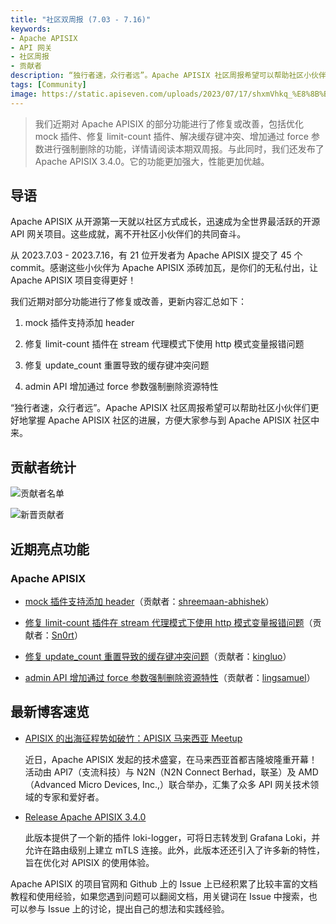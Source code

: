 ```yaml
---
title: "社区双周报 (7.03 - 7.16)"
keywords: 
- Apache APISIX
- API 网关
- 社区周报
- 贡献者
description: “独行者速，众行者远”。Apache APISIX 社区周报希望可以帮助社区小伙伴们更好地掌握 Apache APISIX 社区的进展，方便大家参与到 Apache APISIX 社区中来。
tags: [Community]
image: https://static.apiseven.com/uploads/2023/07/17/shxmVhkq_%E8%8B%B1%E6%96%87%E5%A4%B4%E5%9B%BE.png
---
```


> 我们近期对 Apache APISIX 的部分功能进行了修复或改善，包括优化 mock 插件、修复 limit-count 插件、解决缓存键冲突、增加通过 force 参数进行强制删除的功能，详情请阅读本期双周报。与此同时，我们还发布了 Apache APISIX 3.4.0。它的功能更加强大，性能更加优越。

<!--truncate-->

## 导语

Apache APISIX 从开源第一天就以社区方式成长，迅速成为全世界最活跃的开源 API 网关项目。这些成就，离不开社区小伙伴们的共同奋斗。

从 2023.7.03 - 2023.7.16，有 21 位开发者为 Apache APISIX 提交了 45 个 commit。感谢这些小伙伴为 Apache APISIX 添砖加瓦，是你们的无私付出，让 Apache APISIX 项目变得更好！

我们近期对部分功能进行了修复或改善，更新内容汇总如下：

1. mock 插件支持添加 header

2. 修复 limit-count 插件在 stream 代理模式下使用 http 模式变量报错问题

3. 修复 update_count 重置导致的缓存键冲突问题

4. admin API 增加通过 force 参数强制删除资源特性

“独行者速，众行者远”。Apache APISIX 社区周报希望可以帮助社区小伙伴们更好地掌握 Apache APISIX 社区的进展，方便大家参与到 Apache APISIX 社区中来。

## 贡献者统计

![贡献者名单](https://static.apiseven.com/uploads/2023/07/19/a5J3z3cg_%E6%89%80%E6%9C%89%E8%B4%A1%E7%8C%AE%E8%80%85.png)

![新晋贡献者](https://static.apiseven.com/uploads/2023/07/19/y2VSsYjg_contributor0719.png)

## 近期亮点功能

### Apache APISIX

- [mock 插件支持添加 header](https://github.com/apache/apisix/pull/9720)（贡献者：[shreemaan-abhishek](https://github.com/shreemaan-abhishek)）

- [修复 limit-count 插件在 stream 代理模式下使用 http 模式变量报错问题](https://github.com/apache/apisix/pull/9816)（贡献者：[Sn0rt](https://github.com/Sn0rt)）

- [修复 update_count 重置导致的缓存键冲突问题](https://github.com/apache/apisix/pull/9811)（贡献者：[kingluo](https://github.com/kingluo)）

- [admin API 增加通过 force 参数强制删除资源特性](https://github.com/apache/apisix/pull/9810)（贡献者：[lingsamuel](https://github.com/lingsamuel)）

## 最新博客速览

- [APISIX 的出海征程势如破竹：APISIX 马来西亚 Meetup](https://apisix.apache.org/zh/blog/2023/07/12/2023-apisix-meetup-malaysia/)

    近日，Apache APISIX 发起的技术盛宴，在马来西亚首都吉隆坡隆重开幕！活动由 API7（支流科技）与 N2N（N2N Connect Berhad，联圣）及 AMD（Advanced Micro Devices, Inc.,）联合举办，汇集了众多 API 网关技术领域的专家和爱好者。

- [Release Apache APISIX 3.4.0](https://apisix.apache.org/zh/blog/2023/06/30/release-apache-apisix-3.4.0/)
  
    此版本提供了一个新的插件 loki-logger，可将日志转发到 Grafana Loki，并允许在路由级别上建立 mTLS 连接。此外，此版本还还引入了许多新的特性，旨在优化对 APISIX 的使用体验。

Apache APISIX 的项目官网和 Github 上的 Issue 上已经积累了比较丰富的文档教程和使用经验，如果您遇到问题可以翻阅文档，用关键词在 Issue 中搜索，也可以参与 Issue 上的讨论，提出自己的想法和实践经验。
